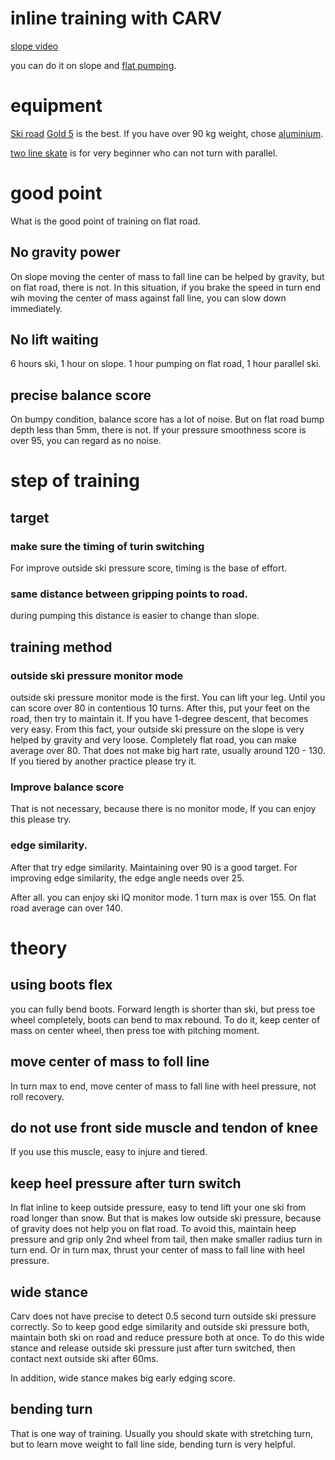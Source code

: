 # inline training with CARV

[slope video](https://youtube.com/playlist?list=PLr3u7VkmGhOlGF0VNnjqFIPABArf7zHAV)

you can do it on slope and [flat pumping](https://youtu.be/sO2aKouklKQ).

# equipment
[Ski road](https://skiroad.it/en/home/)
[Gold 5](https://skiroad.it/en/carbon-gold-5-en/) is the best.
If you have over 90 kg weight, chose [aluminium](https://skiroad.it/en/turn-around-skiroad/).

[two line skate](https://skiroad.it/en/carving5-skiroad/) is for very beginner who can not turn with parallel.

# good point
What is the good point of training on flat road.
## No gravity power 
On slope moving the center of mass to fall line can be helped by gravity, but on flat road, there is not.
In this situation, if you brake the speed in turn end wih moving the center of mass against fall line, you can slow down immediately.

## No lift waiting
6 hours ski, 1 hour on slope.
1 hour pumping on flat road, 1 hour parallel ski.

## precise balance score
On bumpy condition, balance score has a lot of noise. But on flat road bump depth less than 5mm, there is not.
If your pressure smoothness score is over 95, you can regard as no noise.

# step of training

## target
### make sure the timing of turin switching
For improve outside ski pressure score, timing is the base of effort.

### same distance between gripping points to road.
during pumping this distance is easier to change than slope.

## training method

### outside ski pressure monitor mode

outside ski pressure monitor mode is the first.
You can lift your leg. Until you can score over 80 in contentious 10 turns.
After this, put your feet on the road, then try to maintain it.
If you have 1-degree descent, that becomes very easy. From this fact, your outside ski pressure on the slope is very helped by gravity and very loose.
Completely flat road, you can make average over 80.
That does not make big hart rate, usually  around 120 - 130.
If you tiered by another practice please try it.

### Improve balance score
That is not necessary, because there is no monitor mode,
If you can enjoy this please try.

### edge similarity.
After that try edge similarity. Maintaining over 90 is a good target.
For improving edge similarity, the edge angle needs over 25.

After all. you can enjoy ski IQ monitor mode.
1 turn max is over 155. On flat road average can over 140.

# theory

## using boots flex
you can fully bend boots. Forward length is shorter than ski, but press toe wheel completely, boots can bend to max rebound.
To do it, keep center of mass on center wheel, then press toe with pitching moment.

## move center of mass to foll line
In turn max to end, move center of mass to fall line with heel pressure, not roll recovery.

## do not use front side muscle and tendon of knee
If you use this muscle, easy to injure and tiered.

## keep heel pressure after turn switch
In flat inline to keep outside pressure, easy to tend lift your one ski from road longer than snow.
But that is makes low outside ski pressure, because of gravity does not help you on flat road.
To avoid this, maintain heep pressure and grip only 2nd wheel from tail, then make smaller radius turn in turn end.
Or in turn max, thrust your center of mass to fall line with heel pressure.

## wide stance
Carv does not have precise to detect 0.5 second turn outside ski pressure correctly.
So to keep good edge similarity and outside ski pressure both, maintain both ski on road and reduce pressure both at once.
To do this wide stance and release outside ski pressure just after turn switched, then contact next outside ski after 60ms.

In addition, wide stance makes big early edging score.

## bending turn
That is one way of training. Usually you should skate with stretching turn, but to learn move weight to fall line side, bending turn is very helpful.

